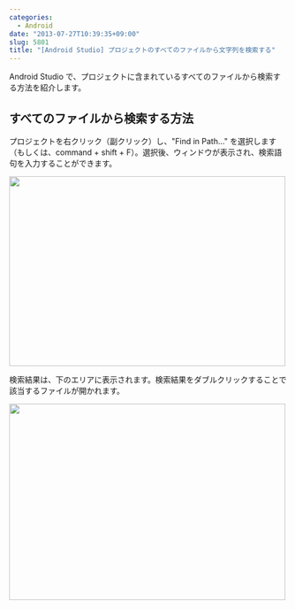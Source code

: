 ```yaml
---
categories:
  - Android
date: "2013-07-27T10:39:35+09:00"
slug: 5801
title: "[Android Studio] プロジェクトのすべてのファイルから文字列を検索する"
---
```


Android Studio で、プロジェクトに含まれているすべてのファイルから検索する方法を紹介します。

## すべてのファイルから検索する方法

プロジェクトを右クリック（副クリック）し、"Find in Path…" を選択します（もしくは、command + shift + F）。選択後、ウィンドウが表示され、検索語句を入力することができます。

<img alt="" src="/images/2013/07/5801_1.png" width="500" height="343">

検索結果は、下のエリアに表示されます。検索結果をダブルクリックすることで該当するファイルが開かれます。

<img alt="" src="/images/2013/07/5801_2.png" width="500" height="355">
